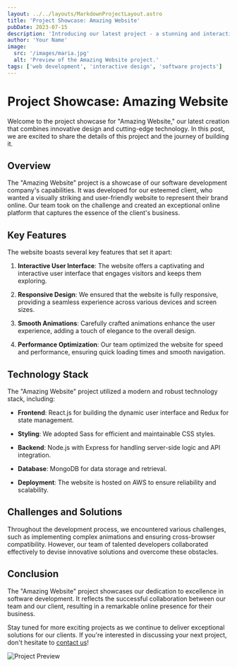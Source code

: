 ```yaml
---
layout: ../../layouts/MarkdownProjectLayout.astro
title: 'Project Showcase: Amazing Website'
pubDate: 2023-07-15
description: 'Introducing our latest project - a stunning and interactive website.'
author: 'Your Name'
image:
  src: '/images/maria.jpg'
  alt: 'Preview of the Amazing Website project.'
tags: ['web development', 'interactive design', 'software projects']
---
```


# Project Showcase: Amazing Website

Welcome to the project showcase for "Amazing Website," our latest creation that combines innovative design and cutting-edge technology. In this post, we are excited to share the details of this project and the journey of building it.

## Overview

The "Amazing Website" project is a showcase of our software development company's capabilities. It was developed for our esteemed client, who wanted a visually striking and user-friendly website to represent their brand online. Our team took on the challenge and created an exceptional online platform that captures the essence of the client's business.

## Key Features

The website boasts several key features that set it apart:

1. **Interactive User Interface**: The website offers a captivating and interactive user interface that engages visitors and keeps them exploring.

2. **Responsive Design**: We ensured that the website is fully responsive, providing a seamless experience across various devices and screen sizes.

3. **Smooth Animations**: Carefully crafted animations enhance the user experience, adding a touch of elegance to the overall design.

4. **Performance Optimization**: Our team optimized the website for speed and performance, ensuring quick loading times and smooth navigation.

## Technology Stack

The "Amazing Website" project utilized a modern and robust technology stack, including:

- **Frontend**: React.js for building the dynamic user interface and Redux for state management.

- **Styling**: We adopted Sass for efficient and maintainable CSS styles.

- **Backend**: Node.js with Express for handling server-side logic and API integration.

- **Database**: MongoDB for data storage and retrieval.

- **Deployment**: The website is hosted on AWS to ensure reliability and scalability.

## Challenges and Solutions

Throughout the development process, we encountered various challenges, such as implementing complex animations and ensuring cross-browser compatibility. However, our team of talented developers collaborated effectively to devise innovative solutions and overcome these obstacles.

## Conclusion

The "Amazing Website" project showcases our dedication to excellence in software development. It reflects the successful collaboration between our team and our client, resulting in a remarkable online presence for their business.

Stay tuned for more exciting projects as we continue to deliver exceptional solutions for our clients. If you're interested in discussing your next project, don't hesitate to [contact us](https://example.com/contact)!

![Project Preview](https://example.com/images/project-preview.jpg)

